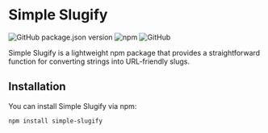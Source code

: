 # Simple Slugify

![GitHub package.json version](https://img.shields.io/github/package-json/v/code-parth/simple-slugify)
![npm](https://img.shields.io/npm/v/simple-slugify)
![GitHub](https://img.shields.io/github/license/code-parth/simple-slugify)

Simple Slugify is a lightweight npm package that provides a straightforward function for converting strings into URL-friendly slugs.

## Installation

You can install Simple Slugify via npm:

```bash
npm install simple-slugify
